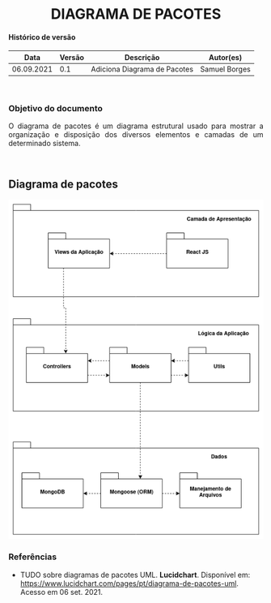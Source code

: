 # <center> DIAGRAMA DE PACOTES

#### Histórico de versão<br>

| Data       | Versão | Descrição                    | Autor(es)     |
| ---------- | ------ | ---------------------------- | ------------- |
| 06.09.2021 | 0.1    | Adiciona Diagrama de Pacotes | Samuel Borges |

<br>

### Objetivo do documento

<div align="justify">
O diagrama de pacotes é um diagrama estrutural usado para mostrar a organização e disposição dos diversos elementos e camadas de um determinado sistema.
<br>

<br></div>

## Diagrama de pacotes

![diagrama de pacotes](../imagens/DiagramaPacotes.png)

### Referências

- TUDO sobre diagramas de pacotes UML. **Lucidchart**. Disponível em: https://www.lucidchart.com/pages/pt/diagrama-de-pacotes-uml. Acesso em 06 set. 2021.

